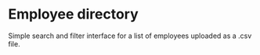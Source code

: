 # Employee directory

Simple search and filter interface for a list of employees uploaded as a .csv file.